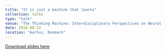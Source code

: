 ```yaml
---
title: "It is just a machine that learns"
collection: talks
type: "talk"
venue: "The Thinking Machine: Interdisciplinary Perspectives on Neural Networks, Aarhus Institute of Advanced Studies (AIAS)"
date: 2018-08-22
location: "Aarhus, Denmark"
---
```


[Download slides here](http://knielbo.github.io/files/kln_aias_aug18.pdf)
